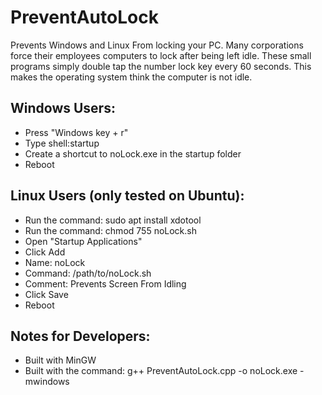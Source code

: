 # PreventAutoLock
Prevents Windows and Linux From locking your PC. Many corporations force their employees computers to lock after being left idle. These small programs simply double tap the number lock key every 60 seconds. This makes the operating system think the computer is not idle. 

## Windows Users:
  * Press "Windows key + r"
  * Type shell:startup
  * Create a shortcut to noLock.exe in the startup folder
  * Reboot
  
## Linux Users (only tested on Ubuntu):
  * Run the command: sudo apt install xdotool
  * Run the command: chmod 755 noLock.sh
  * Open "Startup Applications"
  * Click Add
  * Name: noLock
  * Command: /path/to/noLock.sh
  * Comment: Prevents Screen From Idling
  * Click Save
  * Reboot

## Notes for Developers:
  * Built with MinGW
  * Built with the command: g++ PreventAutoLock.cpp -o noLock.exe -mwindows
